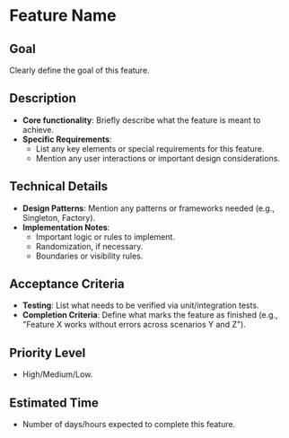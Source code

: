 # Feature Name

## Goal
Clearly define the goal of this feature.

## Description
- **Core functionality**: Briefly describe what the feature is meant to achieve.
- **Specific Requirements**:
    - List any key elements or special requirements for this feature.
    - Mention any user interactions or important design considerations.

## Technical Details
- **Design Patterns**: Mention any patterns or frameworks needed (e.g., Singleton, Factory).
- **Implementation Notes**:
    - Important logic or rules to implement.
    - Randomization, if necessary.
    - Boundaries or visibility rules.

## Acceptance Criteria
- **Testing**: List what needs to be verified via unit/integration tests.
- **Completion Criteria**: Define what marks the feature as finished (e.g., "Feature X works without errors across scenarios Y and Z").

## Priority Level
- High/Medium/Low.

## Estimated Time
- Number of days/hours expected to complete this feature.
